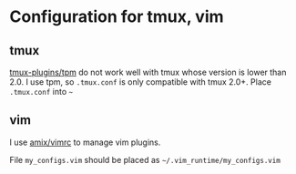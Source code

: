 # Configuration for tmux, vim

## tmux
[tmux-plugins/tpm](https://github.com/tmux-plugins/tpm) do not work well with tmux whose version is lower than 2.0.
I use tpm, so `.tmux.conf` is only compatible with tmux 2.0+.
Place `.tmux.conf` into `~`

## vim
I use [amix/vimrc](https://github.com/amix/vimrc) to manage vim plugins.

File `my_configs.vim` should be placed as `~/.vim_runtime/my_configs.vim`
